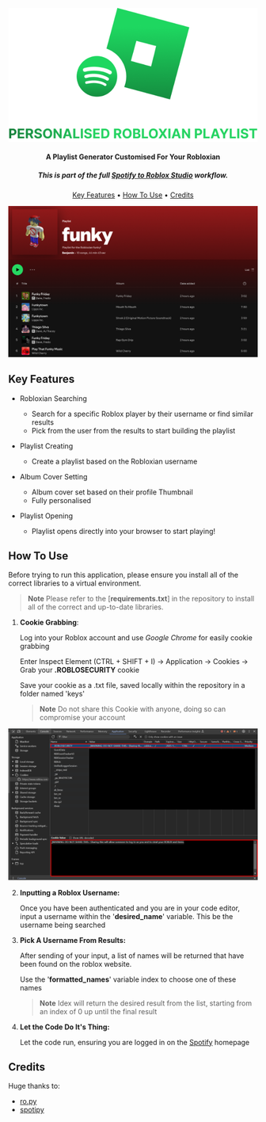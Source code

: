 ![Logo](gh-assets/SpotifyRobloxLogo2.png)

<h4 align="center">A Playlist Generator Customised For Your Robloxian</h4>

<h5 align="center">This is part of the full <a href="https://github.com/proud-p/spotify-roblox-project">Spotify to Roblox Studio</a> workflow.</h5>



<p align="center">
  <a href="#key-features">Key Features</a> •
  <a href="#how-to-use">How To Use</a> •
  <a href="#credits">Credits</a> 
</p>



![spotify_images](gh-assets/SpotifyScreenshot.png)

## Key Features

* Robloxian Searching
  - Search for a specific Roblox player by their username or find similar results
  - Pick from the user from the results to start building the playlist
  
* Playlist Creating
  - Create a playlist based on the Robloxian username
  
* Album Cover Setting

  * Album cover set based on their profile Thumbnail
  * Fully personalised  

* Playlist Opening

  * Playlist opens directly into your browser to start playing!

  

## How To Use

Before trying to run this application, please ensure you install all of the correct libraries to a virtual environment.

> **Note**
> Please refer to the [**requirements.txt**] in the repository to install all of the correct and up-to-date libraries.



1) **Cookie Grabbing**:

   Log into your Roblox account and use *Google Chrome* for easily cookie grabbing

   Enter Inspect Element (CTRL + SHIFT + I) -> Application -> Cookies -> Grab your **.ROBLOSECURITY** cookie

   Save your cookie as a .txt file, saved locally within the repository in a folder named 'keys'

   > **Note**
   > Do not share this Cookie with anyone, doing so can compromise your account

![CookieLocation](gh-assets/CookieLocation.png)

2. **Inputting a Roblox Username:**

   Once you have been authenticated and you are in your code editor, input a username within the '**desired_name**' variable. This be the username being searched

3. **Pick A Username From Results:**

   After sending of your input, a list of names will be returned that have been found on the roblox website.

   Use the '**formatted_names**' variable index to choose one of these names

   > **Note**
   > Idex will return the desired result from the list, starting from an index of 0 up until the final result

4. **Let the Code Do It's Thing:**

   Let the code run, ensuring you are logged in on the <a href="https://open.spotify.com/">Spotify</a> homepage



## Credits

Huge thanks to:

- [ro.py](https://ro.py.jmk.gg/v2.0.0/)
- [spotipy](https://spotipy.readthedocs.io/en/2.24.0/)
